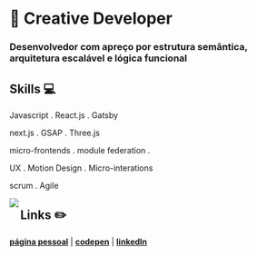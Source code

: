# :city_sunset: Creative Developer

### Desenvolvedor com apreço por estrutura semântica, arquitetura escalável e lógica funcional 

## Skills 💻

Javascript . React.js . Gatsby

next.js . GSAP . Three.js

micro-frontends . module federation .

UX . Motion Design . Micro-interations

scrum . Agile

<p align='left'>
  <img align='left' src="https://media3.giphy.com/media/17l1F3n5tSOCZS1AxK/giphy.gif">
<p/>

## Links :pencil2:

[**página pessoal**](https://baltazarparra.github.io/) | [**codepen**](https://codepen.io/baltazarparra) | [**linkedIn**](https://www.linkedin.com/in/baltazarparra/)
